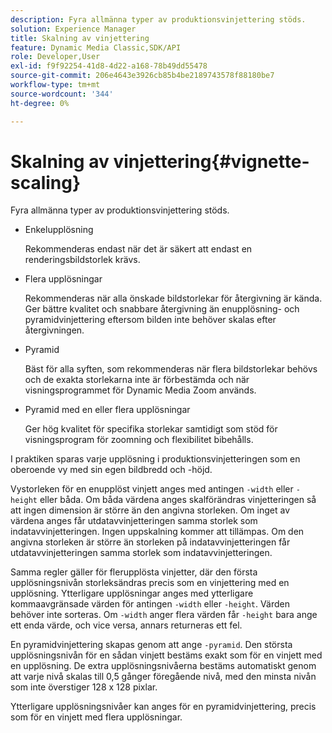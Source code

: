 ```yaml
---
description: Fyra allmänna typer av produktionsvinjettering stöds.
solution: Experience Manager
title: Skalning av vinjettering
feature: Dynamic Media Classic,SDK/API
role: Developer,User
exl-id: f9f92254-41d8-4d22-a168-78b49dd55478
source-git-commit: 206e4643e3926cb85b4be2189743578f88180be7
workflow-type: tm+mt
source-wordcount: '344'
ht-degree: 0%

---
```


# Skalning av vinjettering{#vignette-scaling}

Fyra allmänna typer av produktionsvinjettering stöds.

* Enkelupplösning

   Rekommenderas endast när det är säkert att endast en renderingsbildstorlek krävs.
* Flera upplösningar

   Rekommenderas när alla önskade bildstorlekar för återgivning är kända. Ger bättre kvalitet och snabbare återgivning än enupplösning- och pyramidvinjettering eftersom bilden inte behöver skalas efter återgivningen.
* Pyramid

   Bäst för alla syften, som rekommenderas när flera bildstorlekar behövs och de exakta storlekarna inte är förbestämda och när visningsprogrammet för Dynamic Media Zoom används.
* Pyramid med en eller flera upplösningar

   Ger hög kvalitet för specifika storlekar samtidigt som stöd för visningsprogram för zoomning och flexibilitet bibehålls.

I praktiken sparas varje upplösning i produktionsvinjetteringen som en oberoende vy med sin egen bildbredd och -höjd.

Vystorleken för en enupplöst vinjett anges med antingen `-width` eller `-height` eller båda. Om båda värdena anges skalförändras vinjetteringen så att ingen dimension är större än den angivna storleken. Om inget av värdena anges får utdatavvinjetteringen samma storlek som indatavvinjetteringen. Ingen uppskalning kommer att tillämpas. Om den angivna storleken är större än storleken på indatavvinjetteringen får utdatavvinjetteringen samma storlek som indatavvinjetteringen.

Samma regler gäller för flerupplösta vinjetter, där den första upplösningsnivån storleksändras precis som en vinjettering med en upplösning. Ytterligare upplösningar anges med ytterligare kommaavgränsade värden för antingen `-width` eller `-height`. Värden behöver inte sorteras. Om `-width` anger flera värden får `-height` bara ange ett enda värde, och vice versa, annars returneras ett fel.

En pyramidvinjettering skapas genom att ange `-pyramid`. Den största upplösningsnivån för en sådan vinjett bestäms exakt som för en vinjett med en upplösning. De extra upplösningsnivåerna bestäms automatiskt genom att varje nivå skalas till 0,5 gånger föregående nivå, med den minsta nivån som inte överstiger 128 x 128 pixlar.

Ytterligare upplösningsnivåer kan anges för en pyramidvinjettering, precis som för en vinjett med flera upplösningar.
